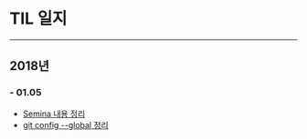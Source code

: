 # TIL 일지
---
## 2018년 
### - 01.05
- [Semina 내용 정리](https://github.com/Lutece/TIL/blob/master/leisureq/180105.md)
- [git config --global 정리](https://github.com/Lutece/TIL/blob/master/knowledge/git/configuration.md)
